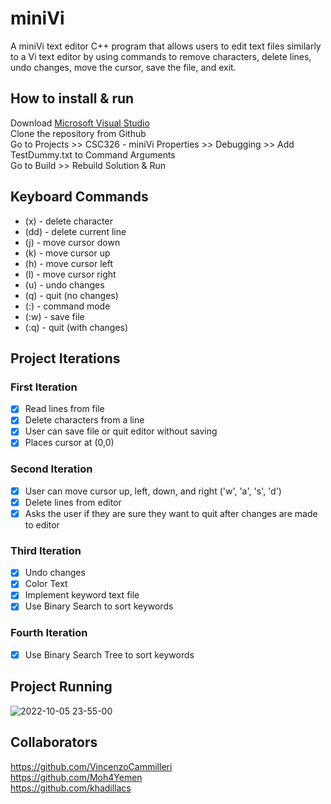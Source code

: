 # miniVi
A miniVi text editor C++ program that allows users to edit text files similarly to a Vi text editor by using commands to remove characters, delete lines, undo changes, move the cursor, save the file, and exit.

## How to install & run
Download [Microsoft Visual Studio](https://visualstudio.microsoft.com/) </br>
Clone the repository from Github </br>
Go to Projects >> CSC326 - miniVi Properties >> Debugging >> Add TestDummy.txt to Command Arguments </br>
Go to Build >> Rebuild Solution & Run </br>

## Keyboard Commands
- (x) - delete character
- (dd) - delete current line
- (j) - move cursor down
- (k) - move cursor up
- (h) - move cursor left
- (l) - move cursor right
- (u) - undo changes
- (q) - quit (no changes)
- (:) - command mode
- (:w) - save file
- (:q) - quit (with changes)

## Project Iterations
### First Iteration
- [x] Read lines from file
- [x] Delete characters from a line
- [x] User can save file or quit editor without saving
- [x] Places cursor at (0,0)

### Second Iteration
- [x] User can move cursor up, left, down, and right ('w', 'a', 's', 'd')
- [x] Delete lines from editor
- [x] Asks the user if they are sure they want to quit after changes are made to editor

### Third Iteration
- [x] Undo changes
- [x] Color Text
- [x] Implement keyword text file
- [x] Use Binary Search to sort keywords

### Fourth Iteration
- [x] Use Binary Search Tree to sort keywords

## Project Running
![2022-10-05 23-55-00](https://user-images.githubusercontent.com/60550186/194211526-f4cff117-8c7f-4f4e-a933-ab30e9541b76.gif)

## Collaborators
https://github.com/VincenzoCammilleri </br>
https://github.com/Moh4Yemen </br>
https://github.com/khadillacs
